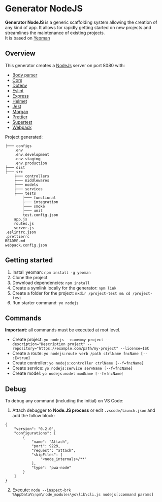 # Generator NodeJS

<b>Generator NodeJS</b> is a generic scaffolding system allowing the creation of any kind of app. It allows for rapidly getting started on new projects and streamlines the maintenance of existing projects.<br />
It is based on <a href="https://yeoman.io/" target="_blank">Yeoman</a>

## Overview

This generator creates a <a target="_blank" href="https://nodejs.org/en/">NodeJs</a> server on port 8080 with:
- <a target="_blank" href="https://www.npmjs.com/package/body-parser">Body parser</a>
- <a target="_blank" href="https://www.npmjs.com/package/cors">Cors</a>
- <a target="_blank" href="https://www.npmjs.com/package/dotenv">Dotenv</a>
- <a target="_blank" href="https://eslint.org/">Eslint</a>
- <a target="_blank" href="https://expressjs.com/">Express</a>
- <a target="_blank" href="https://www.npmjs.com/package/helmet">Helmet</a>
- <a target="_blank" href="https://www.npmjs.com/package/jest">Jest</a>
- <a target="_blank" href="https://www.npmjs.com/package/morgan">Morgan</a>
- <a target="_blank" href="https://www.npmjs.com/package/prettier">Prettier</a>
- <a target="_blank" href="https://www.npmjs.com/package/supertest">Supertest</a>
- <a target="_blank" href="https://www.npmjs.com/package/webpack">Webpack</a>

Project generated:
```
├─── configs
    .env
    .env.development
    .env.staging
    .env.production
├─── dist
├─── src
    ├─── controllers
    ├─── middlewares
    ├─── models
    ├─── services
    ├─── tests
        ├─── functional
        ├─── integration
        ├─── smoke
        ├─── unit
        test.config.json
    app.js
    routes.js
    server.js
.eslintrc.json
.prettierrc
README.md
webpack.config.json
``` 

## Getting started

1. Install yeoman: `npm install -g yeoman`
2. Clone the project
3. Download dependencies: `npm install` 
4. Create a symlink locally for the generator: `npm link`
5. Create a folder for the project: `mkdir /project-test && cd /project-test`
6. Run starter command: `yo nodejs`

## Commands

<b>Important: </b>all commands must be executed at root level.

* Create project: `yo nodejs --name=my-project --description="Description project" --repository="https://example.com/path/my-project" --license=ISC`
* Create a route: `yo nodejs:route verb /path ctrlName fncName [--cE=true]`
* Create controller: `yo nodejs:controller ctrlName [--f=fncName]`
* Create service: `yo nodejs:service servName [--f=fncName]`
* Create model: `yo nodejs:model modName [--f=fncName]`

## Debug

To debug any command (including the initial) on VS Code:
1. Attach debugger to <b>Node.JS process</b> or edit `.vscode/launch.json` and add the follow block:
```
{
    "version": "0.2.0",
    "configurations": [
        {
            "name": "Attach",
            "port": 9229,
            "request": "attach",
            "skipFiles": [
                "<node_internals>/**"
            ],
            "type": "pwa-node"
        }
    ]
}
```
2. Execute: `node --inspect-brk %AppData%\npm\node_modules\yo\lib\cli.js nodejs[:command params]`
